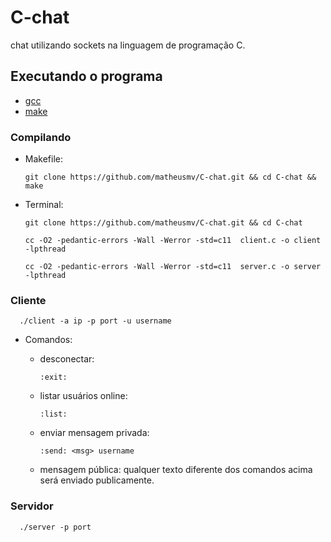 # C-chat

chat utilizando sockets na linguagem de programação C.

## Executando o programa

 - [gcc](https://gcc.gnu.org/)
 - [make](https://www.gnu.org/software/make/)

### Compilando

 - Makefile:

       git clone https://github.com/matheusmv/C-chat.git && cd C-chat && make

 - Terminal:

       git clone https://github.com/matheusmv/C-chat.git && cd C-chat
      
       cc -O2 -pedantic-errors -Wall -Werror -std=c11  client.c -o client -lpthread
      
       cc -O2 -pedantic-errors -Wall -Werror -std=c11  server.c -o server -lpthread

### Cliente

      ./client -a ip -p port -u username
      
 - Comandos:
 
      - desconectar:

            :exit:
            
      - listar usuários online:

            :list:

      - enviar mensagem privada:

            :send: <msg> username
   
      - mensagem pública: qualquer texto diferente dos comandos acima será enviado publicamente.

### Servidor

      ./server -p port
